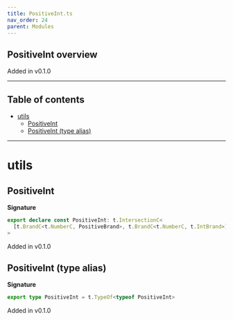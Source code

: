 ```yaml
---
title: PositiveInt.ts
nav_order: 24
parent: Modules
---
```


## PositiveInt overview

Added in v0.1.0

---

<h2 class="text-delta">Table of contents</h2>

- [utils](#utils)
  - [PositiveInt](#positiveint)
  - [PositiveInt (type alias)](#positiveint-type-alias)

---

# utils

## PositiveInt

**Signature**

```ts
export declare const PositiveInt: t.IntersectionC<
  [t.BrandC<t.NumberC, PositiveBrand>, t.BrandC<t.NumberC, t.IntBrand>]
>
```

Added in v0.1.0

## PositiveInt (type alias)

**Signature**

```ts
export type PositiveInt = t.TypeOf<typeof PositiveInt>
```

Added in v0.1.0
